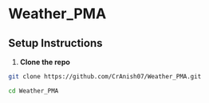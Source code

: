 # Weather_PMA

## Setup Instructions

1. **Clone the repo**
```bash
git clone https://github.com/CrAnish07/Weather_PMA.git
```
```bash
cd Weather_PMA
```
